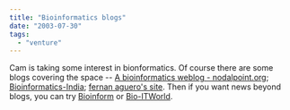 ```yaml
---
title: "Bioinformatics blogs"
date: "2003-07-30"
tags: 
  - "venture"
---
```


Cam is taking some interest in bionformatics. Of course there are some blogs covering the space -- [A bioinformatics weblog - nodalpoint.org](http://nodalpoint.org/ "A bioinformatics weblog - nodalpoint.org"); [Bioinformatics-India](http://www.bioinformatics-india.com/public/drupal/index.php); [fernan aguero's site](http://genoma.unsam.edu.ar/~fernan/bioinformatics). Then if you want news beyond blogs, you can try [Bioinform](http://www.bioinform.com/index.htm) or [Bio-ITWorld](http://www.bio-itworld.com/news/index_1.html).

